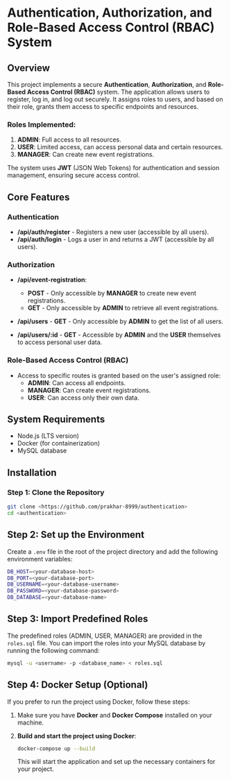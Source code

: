 # Authentication, Authorization, and Role-Based Access Control (RBAC) System

## Overview

This project implements a secure **Authentication**, **Authorization**, and **Role-Based Access Control (RBAC)** system. The application allows users to register, log in, and log out securely. It assigns roles to users, and based on their role, grants them access to specific endpoints and resources.

### Roles Implemented:
1. **ADMIN**: Full access to all resources.
2. **USER**: Limited access, can access personal data and certain resources.
3. **MANAGER**: Can create new event registrations.

The system uses **JWT** (JSON Web Tokens) for authentication and session management, ensuring secure access control.

## Core Features

### Authentication
- **/api/auth/register** - Registers a new user (accessible by all users).
- **/api/auth/login** - Logs a user in and returns a JWT (accessible by all users).

### Authorization
- **/api/event-registration**:
  - **POST** - Only accessible by **MANAGER** to create new event registrations.
  - **GET** - Only accessible by **ADMIN** to retrieve all event registrations.
  
- **/api/users** - **GET** - Only accessible by **ADMIN** to get the list of all users.

- **/api/users/:id** - **GET** - Accessible by **ADMIN** and the **USER** themselves to access personal user data.

### Role-Based Access Control (RBAC)
- Access to specific routes is granted based on the user's assigned role:
  - **ADMIN**: Can access all endpoints.
  - **MANAGER**: Can create event registrations.
  - **USER**: Can access only their own data.

## System Requirements

- Node.js (LTS version)
- Docker (for containerization)
- MySQL database

## Installation

### Step 1: Clone the Repository

```bash
git clone <https://github.com/prakhar-8999/authentication>
cd <authentication>
```

## Step 2: Set up the Environment

Create a `.env` file in the root of the project directory and add the following environment variables:

```bash
DB_HOST=<your-database-host>
DB_PORT=<your-database-port>
DB_USERNAME=<your-database-username>
DB_PASSWORD=<your-database-password>
DB_DATABASE=<your-database-name>
```


## Step 3: Import Predefined Roles

The predefined roles (ADMIN, USER, MANAGER) are provided in the `roles.sql` file. You can import the roles into your MySQL database by running the following command:

```bash
mysql -u <username> -p <database_name> < roles.sql
```



## Step 4: Docker Setup (Optional)

If you prefer to run the project using Docker, follow these steps:

1. Make sure you have **Docker** and **Docker Compose** installed on your machine.

2. **Build and start the project using Docker**:

    ```bash
    docker-compose up --build
    ```

    This will start the application and set up the necessary containers for your project.
